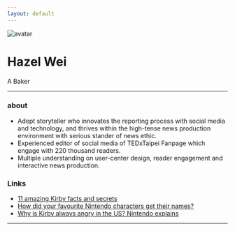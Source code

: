 ```yaml
---
layout: default
---
```


![avatar](avatar.jpg)

# Hazel Wei

A Baker

- - -

### about

- Adept storyteller who innovates the reporting process with social media and technology, and thrives within the high-tense news production environment with serious stander of news ethic.
- Experienced editor of social media of TEDxTaipei Fanpage which engage with 220 thousand readers.
- Multiple understanding on user-center design, reader engagement and interactive news production.

### Links

 * [11 amazing Kirby facts and secrets](http://www.officialnintendomagazine.co.uk/41729/11-amazing-kirby-facts-and-secrets/)
 * [How did your favourite Nintendo characters get their names?](http://www.officialnintendomagazine.co.uk/42153/how-did-mario-get-his-name-and-the-origins-of-your-favourite-nintendo-stars/?page=6)
 * [Why is Kirby always angry in the US? Nintendo explains](http://www.gamespot.com/articles/why-is-kirby-always-angry-in-the-us-nintendo-explains/1100-6419263/)

- - -
